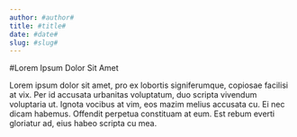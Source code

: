 ```yaml
---
author: #author#
title: #title#
date: #date#
slug: #slug#
---
```

#Lorem Ipsum Dolor Sit Amet

Lorem ipsum dolor sit amet, pro ex lobortis signiferumque, copiosae facilisi at vix. Per id accusata urbanitas voluptatum, duo scripta vivendum voluptaria ut. Ignota vocibus at vim, eos mazim melius accusata cu. Ei nec dicam habemus. Offendit perpetua constituam at eum. Est rebum everti gloriatur ad, eius habeo scripta cu mea.